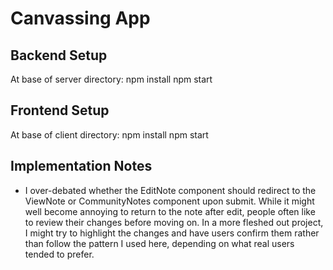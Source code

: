 # Canvassing App


## Backend Setup
At base of server directory:
npm install
npm start


## Frontend Setup
At base of client directory:
npm install
npm start


## Implementation Notes

- I over-debated whether the EditNote component should redirect to the ViewNote or CommunityNotes component upon submit. While it might well become annoying to return to the note after edit, people often like to review their changes before moving on. In a more fleshed out project, I might try to highlight the changes and have users confirm them rather than follow the pattern I used here, depending on what real users tended to prefer.
